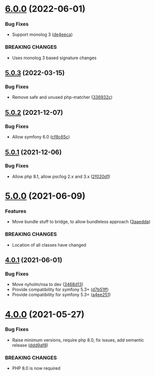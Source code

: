 # [6.0.0](https://gitlab.brainbits.net/controlling/libs/sentry-bundle/compare/5.0.4...6.0.0) (2022-06-01)


### Bug Fixes

* Support monolog 3 ([de4eeca](https://gitlab.brainbits.net/controlling/libs/sentry-bundle/commit/de4eeca30d115270c9c41c6f47a87ac3817a09e2))


### BREAKING CHANGES

* Uses monolog 3 based signature changes

## [5.0.3](https://gitlab.brainbits.net/controlling/libs/sentry-bundle/compare/5.0.2...5.0.3) (2022-03-15)


### Bug Fixes

* Remove safe and unused php-matcher ([336932c](https://gitlab.brainbits.net/controlling/libs/sentry-bundle/commit/336932ccd26e6118e3b1e4eefa6cfe01897e058f))

## [5.0.2](https://gitlab.brainbits.net/controlling/libs/sentry-bundle/compare/5.0.1...5.0.2) (2021-12-07)


### Bug Fixes

* Allow symfony 6.0 ([cf8c65c](https://gitlab.brainbits.net/controlling/libs/sentry-bundle/commit/cf8c65c58a35b09c58621409638c472677012a9d))

## [5.0.1](https://gitlab.brainbits.net/controlling/libs/sentry-bundle/compare/5.0.0...5.0.1) (2021-12-06)


### Bug Fixes

* Allow php 8.1, allow psr/log 2.x and 3.x ([2f020d1](https://gitlab.brainbits.net/controlling/libs/sentry-bundle/commit/2f020d15154082e4ecd122349c4659d2f15c5787))

# [5.0.0](https://gitlab.brainbits.net/controlling/libs/sentry-bundle/compare/4.1.0...5.0.0) (2021-06-09)


### Features

* Move bundle stuff to bridge, to allow bundleless approach ([3aaedda](https://gitlab.brainbits.net/controlling/libs/sentry-bundle/commit/3aaedda48bf1d798187009dafc97a8ac48106e40))


### BREAKING CHANGES

* Location of all classes have changed

## [4.0.1](https://gitlab.brainbits.net/controlling/libs/sentry-bundle/compare/4.0.0...4.0.1) (2021-06-01)


### Bug Fixes

* Move nyholm/nsa to dev ([3468d13](https://gitlab.brainbits.net/controlling/libs/sentry-bundle/commit/3468d13f56fa744c30d71ffbcb6ad318d6fa2003))
* Provide compatibility for symfony 5.3+ ([d7b51ff](https://gitlab.brainbits.net/controlling/libs/sentry-bundle/commit/d7b51fffa1f7d51705ba86f65d6d7b736803600a))
* Provide compatibility for symfony 5.3+ ([a4ee251](https://gitlab.brainbits.net/controlling/libs/sentry-bundle/commit/a4ee2510157a41f38930c51716c73028e3a9498d))

# [4.0.0](https://gitlab.brainbits.net/controlling/libs/sentry-bundle/compare/3.0.2...4.0.0) (2021-05-27)


### Bug Fixes

* Raise minimum versions, require php 8.0, fix issues, add semantic release ([ddd9af8](https://gitlab.brainbits.net/controlling/libs/sentry-bundle/commit/ddd9af86ab51f235c0d7d2addef91267586e6f6a))


### BREAKING CHANGES

* PHP 8.0 is now required
